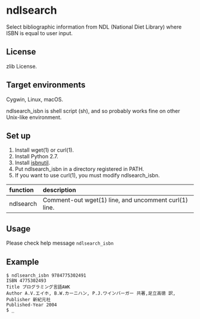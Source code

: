 ndlsearch
=========

Select bibliographic information from NDL (National Diet Library)
where ISBN is equal to user input.

License
-------

zlib License.

Target environments
-------------------

Cygwin, Linux, macOS.

ndlsearch_isbn is shell script (sh),
and so probably works fine on other Unix-like environment.

Set up
------

1. Install wget(1) or curl(1).
2. Install Python 2.7.
3. Install [isbnutil](https://github.com/eel3/isbnutil "isbnutil repository").
4. Put ndlsearch_isbn in a directory registered in PATH.
5. If you want to use curl(1), you must modify ndlsearch_isbn.

| function  | description                                           |
|:----------|:------------------------------------------------------|
| ndlsearch | Comment-out wget(1) line, and uncomment curl(1) line. |

Usage
-----

Please check help message `ndlsearch_isbn`

Example
-------

    $ ndlsearch_isbn 9784775302491
    ISBN 4775302493
    Title プログラミング言語AWK
    Author A.V.エイホ, B.W.カーニハン, P.J.ワインバーガー 共著,足立高徳 訳,
    Publisher 新紀元社
    Published-Year 2004
    $ _
